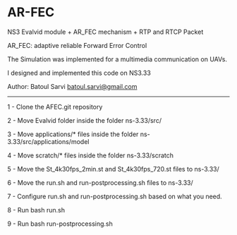 # AR-FEC
NS3 Evalvid module + AR_FEC mechanism + RTP and RTCP Packet 

AR_FEC: adaptive reliable Forward Error Control 

The Simulation was implemented for a multimedia communication on UAVs.

I designed and implemented this code on NS3.33


Author: Batoul Sarvi     <batoul.sarvi@gmail.com>

------------------------------------------------------------------------------


1 - Clone the AFEC.git repository 

2 - Move Evalvid folder inside the folder  ns-3.33/src/

3 - Move applications/* files inside the folder ns-3.33/src/applications/model

4 - Move scratch/* files inside the folder  ns-3.33/scratch

5 - Move the St_4k30fps_2min.st and St_4k30fps_720.st files to ns-3.33/

6 - Move the run.sh and run-postprocessing.sh files to ns-3.33/

7 - Configure run.sh and run-postprocessing.sh based on what you need. 

8 - Run bash run.sh 

9 - Run bash run-postprocessing.sh





